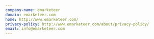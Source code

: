 ```yaml
---
company-name: emarketeer
domain: emarketeer.com
home: http://www.emarketeer.com/
privacy-policy: http://www.emarketeer.com/about/privacy-policy/
email: info@emarketeer.com
---
```




